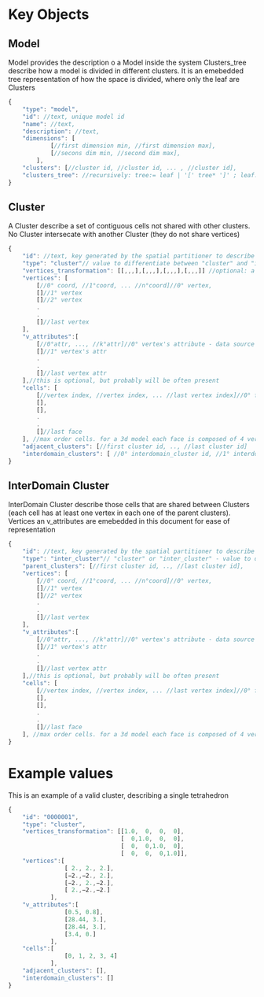 
# Key Objects

## Model

Model provides the description o a Model inside the system
Clusters_tree describe how a model is divided in different clusters. It is an emebedded tree representation of how the space is divided, where only the leaf are Clusters

```javascript
{
	"type": "model",
	"id": //text, unique model id
	"name": //text,
	"description": //text,
	"dimensions": [
			[//first dimension min, //first dimension max],
			[//secons dim min, //second dim max],
		],
	"clusters": [//cluster id, //cluster id, ... , //cluster id],
	"clusters_tree": //recursively: tree:= leaf | '[' tree* ']' ; leaf:= cluster id. it represent a tree
}
```

## Cluster
A Cluster describe a set of contiguous cells not shared with other clusters. No Cluster intersecate with another Cluster (they do not share vertices)

```javascript
{
	"id": //text, key generated by the spatial partitioner to describe the spatial position of this cluster
	"type": "cluster"// value to differentiate between "cluster" and "inter_cluster" 
	"vertices_transformation": [[,,,],[,,,],[,,,],[,,,]] //optional: a 2d square matrix of (#model_dimensions + 1) rows/colums, used to transform the vertices to the global model coords system. if it is the identity matrix it can be omitted (this happens when there is no transformation when building the clusters from the model)
	"vertices": [
		[//0° coord, //1°coord, ... //n°coord]//0° vertex,
		[]//1° vertex
		[]//2° vertex
		.
		.
		[]//last vertex
	],
	"v_attributes":[
		[//0°attr, ..., //k°attr]//0° vertex's attribute - data source dependent - could be a color, density
		[]//1° vertex's attr
		.
		.
		[]//last vertex attr
	],//this is optional, but probably will be often present
	"cells": [
		[//vertex index, //vertex index, ... //last vertex index]//0° face, 
		[],
		[],
		.
		.
		[]//last face
	], //max order cells. for a 3d model each face is composed of 4 veritices
	"adjacent_clusters": [//first cluster id, .., //last cluster id]	//how to define an adjacent cluster? simpler answer: an adjacent cluster share a cell with this cluster 
	"interdomain_clusters": [ //0° interdomain_cluster id, //1° interdomain_cluster id , .., //last interdomain cluster id] // this attribute exists to describe the cells that lie between two or more clusters
}
```

## InterDomain Cluster

InterDomain Cluster describe those cells that are shared between Clusters (each cell has at least one vertex in each one of the parent clusters). Vertices an v_attributes are emebedded in this document for ease of representation 

```javascript
{
	"id": //text, key generated by the spatial partitioner to describe the parents of this cluster
	"type": "inter_cluster"// "cluster" or "inter_cluster" - value to differentiate between schema
	"parent_clusters": [//first cluster id, .., //last cluster id],
	"vertices": [
		[//0° coord, //1°coord, ... //n°coord]//0° vertex,
		[]//1° vertex
		[]//2° vertex
		.
		.
		[]//last vertex
	],
	"v_attributes":[
		[//0°attr, ..., //k°attr]//0° vertex's attribute - data source dependent - could be a color, density
		[]//1° vertex's attr
		.
		.
		[]//last vertex attr
	],//this is optional, but probably will be often present
	"cells": [
		[//vertex index, //vertex index, ... //last vertex index]//0° face, 
		[],
		[],
		.
		.
		[]//last face
	], //max order cells. for a 3d model each face is composed of 4 veritices
}
```

# Example values

This is an example of a valid cluster, describing a single tetrahedron

```javascript
{
	"id": "0000001",
	"type": "cluster", 
	"vertices_transformation": [[1.0,  0,  0,  0],
	 							[  0,1.0,  0,  0],
	 							[  0,  0,1.0,  0],
	 							[  0,  0,  0,1.0]],
	"vertices":[
				[ 2., 2., 2.],
    			[−2.,−2., 2.],
    			[−2., 2.,−2.],
   				[ 2.,−2.,−2.]
   			],
	"v_attributes":[
				[0.5, 0.8],
				[28.44, 3.],
				[28.44, 3.],
				[3.4, 0.]
			],
	"cells":[
				[0, 1, 2, 3, 4]
			],
	"adjacent_clusters": [],
	"interdomain_clusters": []
}
```
